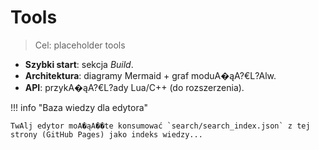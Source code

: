 # Tools

> Cel: placeholder tools

- **Szybki start**: sekcja _Build_.
- **Architektura**: diagramy Mermaid + graf moduA�ąA?€L?Alw.
- **API**: przykA�ąA?€L?ady Lua/C++ (do rozszerzenia).

!!! info "Baza wiedzy dla edytora"

    TwAlj edytor moA�ąA��te konsumować `search/search_index.json` z tej strony (GitHub Pages) jako indeks wiedzy...
